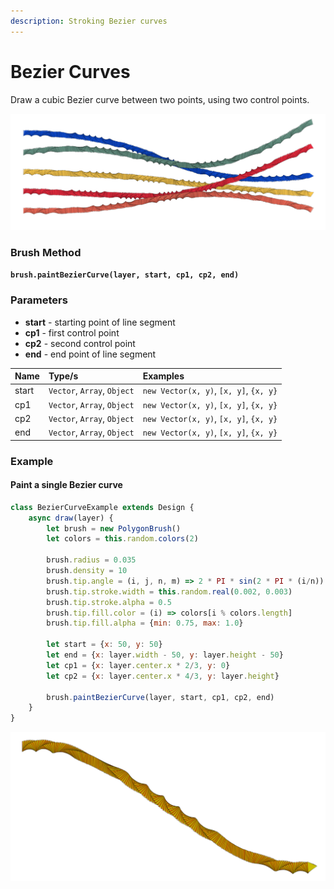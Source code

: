 ```yaml
---
description: Stroking Bezier curves
---
```


# Bezier Curves

Draw a cubic Bezier curve between two points, using two control points.

![](../../.gitbook/assets/070f44.png)

### Brush Method

**`brush.paintBezierCurve(layer, start, cp1, cp2, end)`**

### Parameters

* **start** - starting point of line segment
* **cp1** - first control point
* **cp2** - second control point
* **end** - end point of line segment

| Name | Type/s | Examples |
| :--- | :--- | :--- |
| start | `Vector`, `Array`, `Object` | `new Vector(x, y)`, `[x, y]`, `{x, y}` |
| cp1 | `Vector`, `Array`, `Object` | `new Vector(x, y)`, `[x, y]`, `{x, y}` |
| cp2 | `Vector`, `Array`, `Object` | `new Vector(x, y)`, `[x, y]`, `{x, y}` |
| end | `Vector`, `Array`, `Object` | `new Vector(x, y)`, `[x, y]`, `{x, y}` |

### Example

#### Paint a single Bezier curve

```javascript
class BezierCurveExample extends Design {
    async draw(layer) {
        let brush = new PolygonBrush()
        let colors = this.random.colors(2)
        
        brush.radius = 0.035
        brush.density = 10
        brush.tip.angle = (i, j, n, m) => 2 * PI * sin(2 * PI * (i/n))
        brush.tip.stroke.width = this.random.real(0.002, 0.003)
        brush.tip.stroke.alpha = 0.5
        brush.tip.fill.color = (i) => colors[i % colors.length]
        brush.tip.fill.alpha = {min: 0.75, max: 1.0}
        
        let start = {x: 50, y: 50}
        let end = {x: layer.width - 50, y: layer.height - 50}
        let cp1 = {x: layer.center.x * 2/3, y: 0}
        let cp2 = {x: layer.center.x * 4/3, y: layer.height}
        
        brush.paintBezierCurve(layer, start, cp1, cp2, end)
    }
}
```

![](../../.gitbook/assets/6e8107.png)


